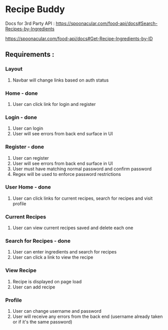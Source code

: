 # Recipe Buddy

Docs for 3rd Party API : https://spoonacular.com/food-api/docs#Search-Recipes-by-Ingredients

https://spoonacular.com/food-api/docs#Get-Recipe-Ingredients-by-ID

## Requirements :

### Layout

1. Navbar will change links based on auth status

### Home - done

1. User can click link for login and register

### Login - done

1. User can login
2. User will see errors from back end surface in UI

### Register - done

1. User can register
2. User will see errors from back end surface in UI
3. User must have matching normal password and confirm password
4. Regex will be used to enforce password restrictions

### User Home - done

1. User can click links for current recipes, search for recipes and visit profile

### Current Recipes

1. User can view current recipes saved and delete each one

### Search for Recipes - done

1. User can enter ingredients and search for recipes
2. User can click a link to view the recipe

### View Recipe

1. Recipe is displayed on page load
2. User can add recipe

### Profile

1. User can change username and password
2. User will receive any errors from the back end (username already taken or if it's the same password)

